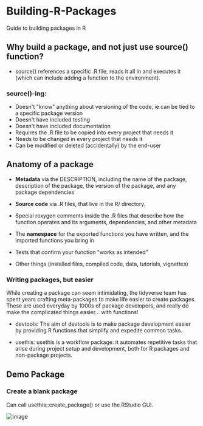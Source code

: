 # Building-R-Packages

Guide to building packages in R

## Why build a package, and not just use source() function?

* source() references a specific .R file, reads it all in and executes it (which can include adding a function to the environment).

### source()-ing: 

* Doesn't "know" anything about versioning of the code, ie can be tied to a specific package version
* Doesn't have included testing
* Doesn't have included documentation
* Requires the .R file to be copied into every project that needs it
* Needs to be changed in every project that needs it
* Can be modified or deleted (accidentally) by the end-user


## Anatomy of a package

* **Metadata** via the DESCRIPTION, including the name of the package, description of the package, the version of the package, and any package dependencies

* **Source code** via .R files, that live in the R/ directory.

* Special roxygen comments inside the .R files that describe how the function operates and its arguments, dependencies, and other metadata

* The **namespace** for the exported functions you have written, and the imported functions you bring in

* Tests that confirm your function "works as intended"

* Other things (installed files, compiled code, data, tutorials, vignettes)


### Writing packages, but easier

While creating a package can seem intimidating, the tidyverse team has spent years crafting meta-packages to make life easier to create packages. These are used everyday by 1000s of package developers, and really do make the complicated things easier... with functions!

* devtools:
The aim of devtools is to make package development easier by providing R functions that simplify and expedite common tasks.

* usethis:
usethis is a workflow package: it automates repetitive tasks that arise during project setup and development, both for R packages and non-package projects.

## Demo Package 

### Create a blank package

Can call usethis::create_package() or use the RStudio GUI.

![image](https://user-images.githubusercontent.com/11299574/137598026-ed05acd8-2a90-4c98-8f08-6a5a558a0c78.png)

